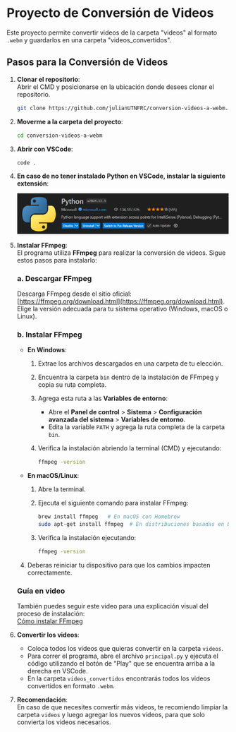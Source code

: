 # Proyecto de Conversión de Videos

Este proyecto permite convertir videos de la carpeta "videos" al formato `.webm` y guardarlos en una carpeta "videos_convertidos".

## Pasos para la Conversión de Videos

1. **Clonar el repositorio**:  
   Abrir el CMD y posicionarse en la ubicación donde desees clonar el repositorio.

   ```bash
   git clone https://github.com/julianUTNFRC/conversion-videos-a-webm.git
   ```

2. **Moverme a la carpeta del proyecto**:

   ```bash
   cd conversion-videos-a-webm
   ```

3. **Abrir con VSCode**:

   ```bash
   code .
   ```

4. **En caso de no tener instalado Python en VSCode, instalar la siguiente extensión**:

   ![alt text](image.png)

5. **Instalar FFmpeg**:  
   El programa utiliza **FFmpeg** para realizar la conversión de videos. Sigue estos pasos para instalarlo:

   ### a. Descargar FFmpeg

   Descarga FFmpeg desde el sitio oficial: [https://ffmpeg.org/download.html](https://ffmpeg.org/download.html). Elige la versión adecuada para tu sistema operativo (Windows, macOS o Linux).

   ### b. Instalar FFmpeg

   - **En Windows**:
     1. Extrae los archivos descargados en una carpeta de tu elección.
     2. Encuentra la carpeta `bin` dentro de la instalación de FFmpeg y copia su ruta completa.
     3. Agrega esta ruta a las **Variables de entorno**:
        - Abre el **Panel de control** > **Sistema** > **Configuración avanzada del sistema** > **Variables de entorno**.
        - Edita la variable `PATH` y agrega la ruta completa de la carpeta `bin`.
     4. Verifica la instalación abriendo la terminal (CMD) y ejecutando:

        ```bash
        ffmpeg -version
        ```

   - **En macOS/Linux**:
     1. Abre la terminal.
     2. Ejecuta el siguiente comando para instalar FFmpeg:

        ```bash
        brew install ffmpeg   # En macOS con Homebrew
        sudo apt-get install ffmpeg  # En distribuciones basadas en Linux (Debian/Ubuntu)
        ```

     3. Verifica la instalación ejecutando:

        ```bash
        ffmpeg -version
        ```
    4. Deberas reiniciar tu dispositivo para que los cambios impacten correctamente.

   ### Guía en video
   También puedes seguir este video para una explicación visual del proceso de instalación:  
   [Cómo instalar FFmpeg](https://www.youtube.com/watch?v=0zN9oZ98ZgE)

6. **Convertir los videos**:  
   - Coloca todos los videos que quieras convertir en la carpeta `videos`.
   - Para correr el programa, abre el archivo `principal.py` y ejecuta el código utilizando el botón de "Play" que se encuentra arriba a la derecha en VSCode.
   - En la carpeta `videos_convertidos` encontrarás todos los videos convertidos en formato `.webm`.

7. **Recomendación**:  
   En caso de que necesites convertir más videos, te recomiendo limpiar la carpeta `videos` y luego agregar los nuevos videos, para que solo convierta los videos necesarios.
